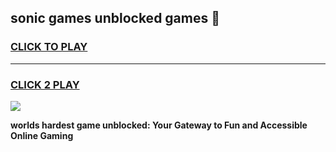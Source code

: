 
## sonic games unblocked games 👋
<h3>
<a href="https://premium.freeplayer.one?title=sonic_games_unblocked_games&ref=13F">CLICK TO PLAY</a></h3>
<hr>

<h3>
<a href="https://premium.freeplayer.one?title=sonic_games_unblocked_games&ref=13F">CLICK 2 PLAY</a>
  
</h3>

<a href="https://premium.freeplayer.one?title=sonic_games_unblocked_games&ref=12F/"><img src="https://clearcache.store/games.png"></a>


**worlds hardest game unblocked: Your Gateway to Fun and Accessible Online Gaming**
